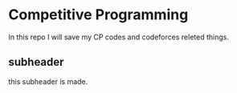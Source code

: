 # Competitive Programming

  In this repo I will save my CP codes and codeforces releted things.

## subheader 

  this subheader is made.